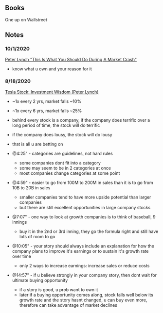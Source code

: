 
## Books
One up on Wallstreet


## Notes

### 10/1/2020
[Peter Lynch "This Is What You Should Do During A Market Crash"](https://www.youtube.com/watch?v=7zO9xQnEXBI)
- know what u own and your reason for it


### 8/18/2020
[Tesla Stock: Investment Wisdom (Peter Lynch)](https://www.youtube.com/watch?v=dxE4-ssuqxM)
- ~1x every 2 yrs, market falls ~10%
- ~1x every 6 yrs, market falls ~25%
- behind every stock is a company, if the company does terrific over a long period of time, the stock will do terrific
- if the company does lousy, the stock will do lousy
- that is all u are betting on

- @4:25" - categories are guidelines, not hard rules
  - some companies dont fit into a category
  - some may seem to be in 2 categories at once
  - most companies change categories at some point
- @4:59" - easier to go from 100M to 200M in sales than it is to go from 10B to 20B in sales
  - smaller companies tend to have more upside potential than larger companies
  - but there are still excellent opportunities in large company stocks

- @7:07" - one way to look at growth companies is to think of baseball, 9 innings
  - buy it in the 2nd or 3rd inning, they go the formula right and still have lots of room to go

- @10:05" - your story should always include an explanation for how the company plans to improve it's earnings or to sustain it's growth rate over time
  - only 2 ways to increase earnings: increase sales or reduce costs

- @14:57" - if u believe strongly in your company story, then dont wait for ultimate buying opportunity
  - if a story is good, u prob want to own it
  - later if a buying opportunity comes along, stock falls well below its growth rate and the story hasnt changed, u can buy even more, therefore can take advantage of market declines
